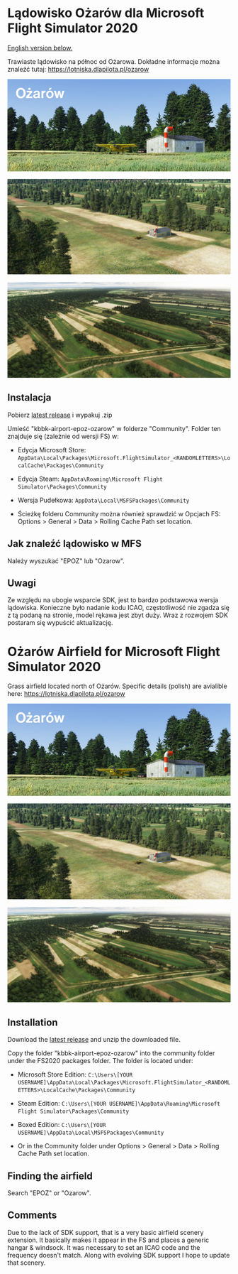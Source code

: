 # Lądowisko Ożarów dla Microsoft Flight Simulator 2020
[English version below.](https://github.com/jakub-bak/MSFS2020_Ozarow_Scenery#o%C5%BCar%C3%B3w-airfield-for-microsoft-flight-simulator-2020)

Trawiaste lądowisko na północ od Ożarowa.
Dokładne informacje można znaleźć tutaj: https://lotniska.dlapilota.pl/ozarow


![Ożarów Thumbnail](https://raw.githubusercontent.com/jakub-bak/MSFS2020_Ozarow_Scenery/master/screenshots/ozarow-0-thumbnail.jpg)

![Ożarów Airfield Image 2](https://raw.githubusercontent.com/jakub-bak/MSFS2020_Ozarow_Scenery/master/screenshots/ozarow-2.jpg)

![Ożarów Airfield Image 3](https://raw.githubusercontent.com/jakub-bak/MSFS2020_Ozarow_Scenery/master/screenshots/ozarow-3.jpg)

## Instalacja
Pobierz [latest release](https://github.com/jakub-bak/MSFS2020_Ozarow_Scenery/releases/latest) i wypakuj .zip

Umieść "kbbk-airport-epoz-ozarow" w folderze "Community".
Folder ten znajduje się (zależnie od wersji FS) w:

- Edycja Microsoft Store:
`AppData\Local\Packages\Microsoft.FlightSimulator_<RANDOMLETTERS>\LocalCache\Packages\Community`

- Edycja Steam:
`AppData\Roaming\Microsoft Flight Simulator\Packages\Community`

- Wersja Pudełkowa:
`AppData\Local\MSFSPackages\Community`

- Ścieżkę folderu Community można również sprawdzić w Opcjach FS: Options > General > Data > Rolling Cache Path set location.

## Jak znaleźć lądowisko w MFS
Należy wyszukać "EPOZ" lub "Ozarow".

## Uwagi
Ze względu na ubogie wsparcie SDK, jest to bardzo podstawowa wersja lądowiska.
Konieczne było nadanie kodu ICAO, częstotliwość nie zgadza się z tą podaną na stronie, model rękawa jest zbyt duży. Wraz z rozwojem SDK postaram się wypuścić aktualizację.




# Ożarów Airfield for Microsoft Flight Simulator 2020

Grass airfield located north of Ożarów.
Specific details (polish) are avialible here: https://lotniska.dlapilota.pl/ozarow


![Ożarów Thumbnail](https://raw.githubusercontent.com/jakub-bak/MSFS2020_Ozarow_Scenery/master/screenshots/ozarow-0-thumbnail.jpg)

![Ożarów Airfield Image 2](https://raw.githubusercontent.com/jakub-bak/MSFS2020_Ozarow_Scenery/master/screenshots/ozarow-2.jpg)

![Ożarów Airfield Image 3](https://raw.githubusercontent.com/jakub-bak/MSFS2020_Ozarow_Scenery/master/screenshots/ozarow-3.jpg)

## Installation
Download the [latest release](https://github.com/jakub-bak/MSFS2020_Ozarow_Scenery/releases/latest) and unzip the downloaded file.

Copy the folder "kbbk-airport-epoz-ozarow" into the community folder under the FS2020 packages folder. The folder is located under:

- Microsoft Store Edition:
`C:\Users\[YOUR USERNAME]\AppData\Local\Packages\Microsoft.FlightSimulator_<RANDOMLETTERS>\LocalCache\Packages\Community`

- Steam Edition:
`C:\Users\[YOUR USERNAME]\AppData\Roaming\Microsoft Flight Simulator\Packages\Community`

- Boxed Edition:
`C:\Users\[YOUR USERNAME]\AppData\Local\MSFSPackages\Community`

- Or in the Community folder under Options > General > Data > Rolling Cache Path set location.


## Finding the airfield
Search "EPOZ" or "Ozarow".

## Comments
Due to the lack of SDK support, that is a very basic airfield scenery extension. It basically makes it appear in the FS and places a generic hangar & windsock. It was necessary to set an ICAO code and the frequency doesn't match. Along with evolving SDK support I hope to update that scenery.
